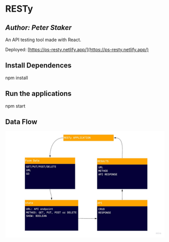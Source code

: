 # RESTy

## *Author: Peter Staker*

An API testing tool made with React.

Deployed: [https://ps-resty.netlify.app/](https://ps-resty.netlify.app/)

## Install Dependences

npm install

## Run the applications

npm start

## Data Flow

![resty data flow](./src/assets/UML.jpg)
